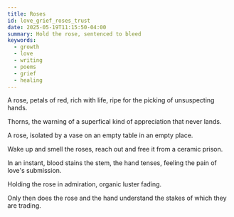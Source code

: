 ```yaml
---
title: Roses
id: love_grief_roses_trust
date: 2025-05-19T11:15:50-04:00
summary: Hold the rose, sentenced to bleed
keywords:
  - growth
  - love
  - writing
  - poems
  - grief
  - healing
---
```


A rose, petals of red, rich with life, ripe for the picking of unsuspecting hands.

Thorns, the warning of a superfical kind of appreciation that never lands.

A rose, isolated by a vase on an empty table in an empty place.

Wake up and smell the roses, reach out and free it from a ceramic prison.

In an instant, blood stains the stem, the hand tenses, feeling the pain of love's submission.

Holding the rose in admiration, organic luster fading.

Only then does the rose and the hand understand the stakes of which they are trading.
